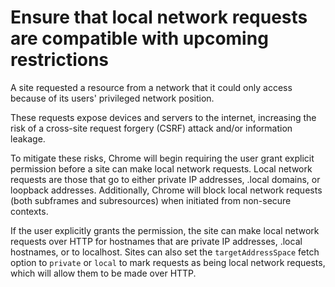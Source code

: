 # Ensure that local network requests are compatible with upcoming restrictions

A site requested a resource from a network that it could only access because of
its users' privileged network position.

These requests expose devices and servers to the internet, increasing the risk
of a cross-site request forgery (CSRF) attack and/or information leakage.

To mitigate these risks, Chrome will begin requiring the user grant explicit
permission before a site can make local network requests. Local network requests
are those that go to either private IP addresses, .local domains, or loopback
addresses. Additionally, Chrome will block local network requests (both
subframes and subresources) when initiated from non-secure contexts.

If the user explicitly grants the permission, the site can make local network
requests over HTTP for hostnames that are private IP addresses, .local
hostnames, or to localhost. Sites can also set the `targetAddressSpace` fetch
option to `private` or `local` to mark requests as being local network requests,
which will allow them to be made over HTTP.
